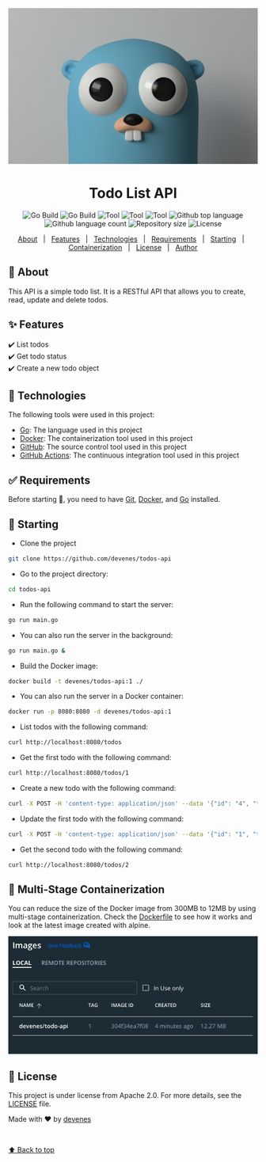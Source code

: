 <div align="center" id="top"> 
  <img src="go.jpeg" alt="Todos Api" />
</div>

<h1 align="center">Todo List API</h1>

<p align="center">
  <img alt="Go Build" src="https://github.com/devenes/todos-api/actions/workflows/codeql.yml/badge.svg" />
  <img alt="Go Build" src="https://github.com/devenes/todos-api/actions/workflows/go_build.yml/badge.svg" />
  <img alt="Tool" src="https://badges.aleen42.com/src/docker.svg">
  <img alt="Tool" src="https://badges.aleen42.com/src/golang.svg">
  <img alt="Tool" src="https://badges.aleen42.com/src/github.svg">
  <img alt="Github top language" src="https://img.shields.io/github/languages/top/devenes/todos-api?color=56BEB8">
  <img alt="Github language count" src="https://img.shields.io/github/languages/count/devenes/todos-api?color=purple">
  <img alt="Repository size" src="https://img.shields.io/github/repo-size/devenes/todos-api?color=orange">
  <img alt="License" src="https://img.shields.io/github/license/devenes/todos-api?color=red">
  <!-- <img alt="Github issues" src="https://img.shields.io/github/issues/devenes/todos-api?color=56BEB8" /> -->
  <!-- <img alt="Github forks" src="https://img.shields.io/github/forks/devenes/todos-api?color=56BEB8" /> -->
  <!-- <img alt="Github stars" src="https://img.shields.io/github/stars/devenes/todos-api?color=56BEB8" /> -->
</p>

<p align="center">
  <a href="#dart-about">About</a> &#xa0; | &#xa0; 
  <a href="#sparkles-features">Features</a> &#xa0; | &#xa0;
  <a href="#rocket-technologies">Technologies</a> &#xa0; | &#xa0;
  <a href="#white_check_mark-requirements">Requirements</a> &#xa0; | &#xa0;
  <a href="#checkered_flag-starting">Starting</a> &#xa0; | &#xa0;
  <a href="#--Multi-Stage-Containerization">Containerization</a> &#xa0; | &#xa0;
  <a href="#memo-license">License</a> &#xa0; | &#xa0;
  <a href="https://github.com/devenes" target="_blank">Author</a>
</p>

## :dart: About ##

This API is a simple todo list. It is a RESTful API that allows you to create, read, update and delete todos. 

## :sparkles: Features ##

:heavy_check_mark: List todos\
:heavy_check_mark: Get todo status\
:heavy_check_mark: Create a new todo object

## :rocket: Technologies ##

The following tools were used in this project:

- [Go](https://golang.org/): The language used in this project
- [Docker](https://www.docker.com/): The containerization tool used in this project
- [GitHub](https://www.github.com/): The source control tool used in this project
- [GitHub Actions](https://github.com/actions/): The continuous integration tool used in this project

## :white_check_mark: Requirements ##

Before starting :checkered_flag:, you need to have [Git](https://git-scm.com), [Docker](https://www.docker.com/), and [Go](https://golang.org) installed.

## :checkered_flag: Starting ##

- Clone the project
```bash
git clone https://github.com/devenes/todos-api
```

- Go to the project directory:
```bash
cd todos-api
```

- Run the following command to start the server:
```bash
go run main.go
```

- You can also run the server in the background:
```bash
go run main.go &
```

- Build the Docker image:
```bash
docker build -t devenes/todos-api:1 ./
```

- You can also run the server in a Docker container:
```bash
docker run -p 8080:8080 -d devenes/todos-api:1
```

- List todos with the following command:
```bash
curl http://localhost:8080/todos
```

- Get the first todo with the following command:
```bash
curl http://localhost:8080/todos/1
```

- Create a new todo with the following command:
```bash
curl -X POST -H 'content-type: application/json' --data '{"id": "4", "title": "Buy milk"}' http://localhost:8080/todos
```

- Update the first todo with the following command:
```bash
curl -X POST -H 'content-type: application/json' --data '{"id": "1", "title": "Check the mailbox"}' http://localhost:8080/todos
```

- Get the second todo with the following command:
```bash
curl http://localhost:8080/todos/2
```

## 🐳  Multi-Stage Containerization ##

You can reduce the size of the Docker image from 300MB to 12MB by using multi-stage containerization. Check the [Dockerfile](Dockerfile) to see how it works and look at the latest image created with alpine.

![Docker image](image.png)

## :memo: License ##

This project is under license from Apache 2.0. For more details, see the [LICENSE](LICENSE) file.

Made with :heart: by <a href="https://github.com/devenes" target="_blank">devenes</a>

&#xa0;

<a href="#top">⬆️ Back to top</a>
